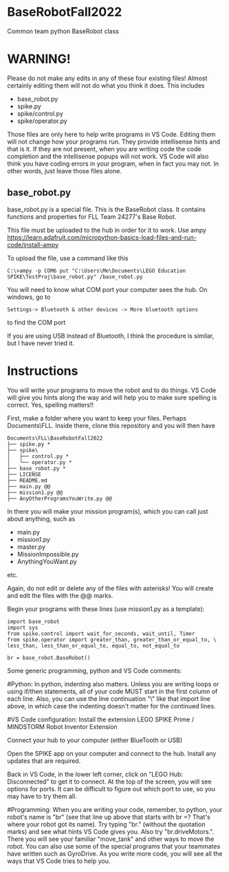 # BaseRobotFall2022
Common team python BaseRobot class

# WARNING!
Please do not make any edits in any of these four existing files! Almost certainly editing them will not do
what you think it does.
This includes
- base_robot.py
- spike.py
- spike/control.py
- spike/operator.py

Those files are only here to help write programs in VS Code. Editing them will not change how your 
programs run. They provide intellisense hints and that is it. If they are not present, when you are 
writing code the code completion and the intellisense popups will not work. VS Code will also think 
you have coding errors in your program, when in fact you may not. In other words, just leave those 
files alone.

base_robot.py
-------------
base_robot.py is a special file. This is the BaseRobot class. It contains functions and properties 
for FLL Team 24277's Base Robot.

This file must be uploaded to the hub in order for it to work. Use ampy
https://learn.adafruit.com/micropython-basics-load-files-and-run-code/install-ampy

To upload the file, use a command like this

    C:\>ampy -p COM6 put "C:\Users\Me\Documents\LEGO Education SPIKE\TestProj\base_robot.py" /base_robot.py

You will need to know what COM port your computer sees the hub. On windows, go
to 

    Settings-> Bluetooth & other devices -> More bluetooth options 

to find the COM port

If you are using USB instead of Bluetooth, I think the procedure is similar, but I have never tried it.

# Instructions
You will write your programs to move the robot and to do things. VS Code will give you hints 
along the way and will help you to make sure spelling is correct. Yes, spelling matters!!

First, make a folder where you want to keep your files. Perhaps Documents\FLL.
Inside there, clone this repository and you will then have

    Documents\FLL\BaseRobotFall2022
    ├── spike.py *
    ├── spike\
    │   ├── control.py *
    │   └── operator.py *
    ├── base_robot.py *
    ├── LICENSE
    ├── README.md
    ├── main.py @@
    ├── mission1.py @@
    ├── AnyOtherProgramsYouWrite.py @@



In there you will make your mission program(s), which you can call just about anything, such as
- main.py
- mission1.py
- master.py
- MissionImpossible.py
- AnythingYouWant.py

etc.


Again, do not edit or delete any of the files with asterisks!
You will create and edit the files with the @@ marks.

Begin your programs with these lines (use mission1.py as a template):

    import base_robot
    import sys
    from spike.control import wait_for_seconds, wait_until, Timer
    from spike.operator import greater_than, greater_than_or_equal_to, \
    less_than, less_than_or_equal_to, equal_to, not_equal_to

    br = base_robot.BaseRobot()

Some generic programming, python and VS Code comments:

#Python:
In python, indenting also matters. Unless you are writing loops or using if/then 
statements, all of your code MUST start in the first column of each line. Also,
you can use the line continuation "\\" like that import line above, in which case
the indenting doesn't matter for the continued lines.

#VS Code configuration:
Install the extension LEGO SPIKE Prime / MINDSTORM Robot Inventor Extension

Connect your hub to your computer (either BlueTooth or USB)

Open the SPIKE app on your computer and connect to the hub. Install any updates 
that are required.

Back in VS Code, in the lower left corner, click on "LEGO Hub: Disconnected" 
to get it to connect. At the top of the screen, you will see options for ports.
It can be difficult to figure out which port to use, so you may have to try them 
all.

#Programming:
When you are writing your code, remember, to python, your robot's name 
is "br" (see that line up above that starts with br =? That's where your robot 
got its name). Try typing "br." (without the quotation marks) and see what hints 
VS Code gives you. Also try "br.driveMotors.". There you will see your familiar 
"move_tank" and other ways to move the robot. You can also use some of the special 
programs that your teammates have written such as GyroDrive. As you write more 
code, you will see all the ways that VS Code tries to help you.
